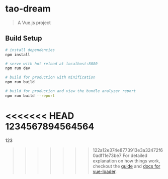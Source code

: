 # tao-dream

> A Vue.js project

## Build Setup

``` bash
# install dependencies
npm install

# serve with hot reload at localhost:8080
npm run dev

# build for production with minification
npm run build

# build for production and view the bundle analyzer report
npm run build --report
```
<<<<<<< HEAD
1234567894564564
=======
123
>>>>>>> 122a12e374e8773913e3a32472f60adf11e73be7
For detailed explanation on how things work, checkout the [guide](http://vuejs-templates.github.io/webpack/) and [docs for vue-loader](http://vuejs.github.io/vue-loader).
